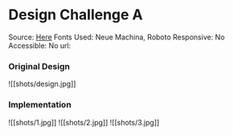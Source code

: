 # Design Challenge A

Source: [Here](https://dribbble.com/shots/21139513-Front-End-Development-E-Learning-Website-Design)
Fonts Used: Neue Machina, Roboto
Responsive: No
Accessible: No
url: 

### Original Design

![[shots/design.jpg]]

### Implementation

![[shots/1.jpg]]
![[shots/2.jpg]]
![[shots/3.jpg]]
